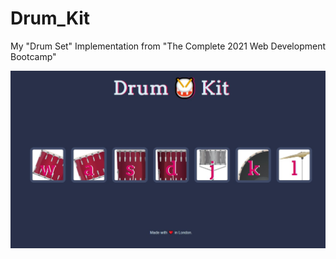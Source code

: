 # Drum_Kit
My "Drum Set" Implementation from "The Complete 2021 Web Development Bootcamp" 

![](img/drumset.jpg)
